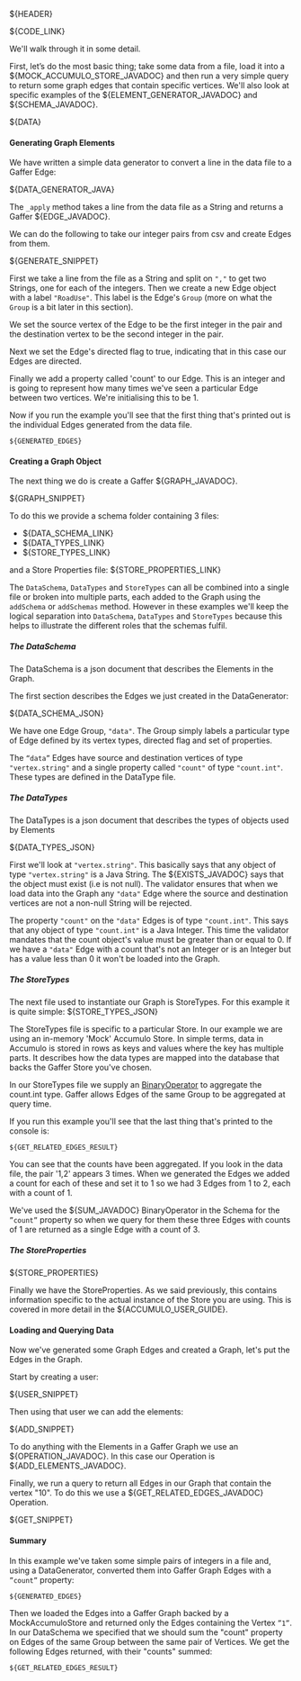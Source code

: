 ${HEADER}

${CODE_LINK}

We'll walk through it in some detail.

First, let’s do the most basic thing; take some data from a file, load it into a ${MOCK_ACCUMULO_STORE_JAVADOC} and then run a very simple query to return some graph edges that contain specific vertices. We'll also look at specific examples of the ${ELEMENT_GENERATOR_JAVADOC} and ${SCHEMA_JAVADOC}.

${DATA}

#### Generating Graph Elements

We have written a simple data generator to convert a line in the data file to a Gaffer Edge:

${DATA_GENERATOR_JAVA}

The `_apply` method takes a line from the data file as a String and returns a Gaffer ${EDGE_JAVADOC}.

We can do the following to take our integer pairs from csv and create Edges from them.

${GENERATE_SNIPPET}

First we take a line from the file as a String and split on `","` to get two Strings, one for each of the integers.
Then we create a new Edge object with a label `"RoadUse"`. This label is the Edge's `Group` (more on what the `Group` is a bit later in this section).

We set the source vertex of the Edge to be the first integer in the pair and the destination vertex to be the second integer in the pair.

Next we set the Edge's directed flag to true, indicating that in this case our Edges are directed.

Finally we add a property called 'count' to our Edge. This is an integer and is going to represent how many times we've seen a particular Edge between two vertices. We're initialising this to be 1.

Now if you run the example you'll see that the first thing that's printed out is the individual Edges generated from the data file.

```
${GENERATED_EDGES}
```

#### Creating a Graph Object

The next thing we do is create a Gaffer ${GRAPH_JAVADOC}.

${GRAPH_SNIPPET}

To do this we provide a schema folder containing 3 files:

- ${DATA_SCHEMA_LINK}
- ${DATA_TYPES_LINK}
- ${STORE_TYPES_LINK}

and a Store Properties file: ${STORE_PROPERTIES_LINK}

The `DataSchema`, `DataTypes` and `StoreTypes` can all be combined into a single file or broken into multiple parts, each added to the Graph using the `addSchema` or `addSchemas` method. However in these examples we'll keep the logical separation into `DataSchema`, `DataTypes` and `StoreTypes` because this helps to illustrate the different roles that the schemas fulfil.

##### The DataSchema

The DataSchema is a json document that describes the Elements in the Graph.

The first section describes the Edges we just created in the DataGenerator:

${DATA_SCHEMA_JSON}

We have one Edge Group, `"data"`. The Group simply labels a particular type of Edge defined by its vertex types, directed flag and set of properties.

The `“data”` Edges have source and destination vertices of type `"vertex.string"` and a single property called `"count"` of type `"count.int"`. These types are defined in the DataType file.

##### The DataTypes

The DataTypes is a json document that describes the types of objects used by Elements

${DATA_TYPES_JSON}

First we'll look at `"vertex.string"`. This basically says that any object of type `"vertex.string"` is a Java String. The ${EXISTS_JAVADOC} says that the object must exist (i.e is not null). The validator ensures that when we load data into the Graph any `"data"` Edge where the source and destination vertices are not a non-null String will be rejected.

The property `"count"` on the `"data"` Edges is of type `"count.int"`. This says that any object of type `"count.int"` is a Java Integer. This time the validator mandates that the count object's value must be greater than or equal to 0. If we have a `"data"` Edge with a count that's not an Integer or is an Integer but has a value less than 0 it won't be loaded into the Graph.

##### The StoreTypes

The next file used to instantiate our Graph is StoreTypes. For this example it is quite simple:
${STORE_TYPES_JSON}

The StoreTypes file is specific to a particular Store. In our example we are using an in-memory 'Mock' Accumulo Store. In simple terms, data in Accumulo is stored in rows as keys and values where the key has multiple parts.
It describes how the data types are mapped into the database that backs the Gaffer Store you've chosen.

In our StoreTypes file we supply an [BinaryOperator](https://docs.oracle.com/javase/8/docs/api/java/util/predicate/BinaryOperator.html) to aggregate the count.int type. Gaffer allows Edges of the same Group to be aggregated at query time.

If you run this example you'll see that the last thing that's printed to the console is:

```
${GET_RELATED_EDGES_RESULT}
```

You can see that the counts have been aggregated. If you look in the data file, the pair '1,2' appears 3 times. When we generated the Edges we added a count for each of these and set it to 1 so we had 3 Edges from 1 to 2, each with a count of 1.

We've used the ${SUM_JAVADOC} BinaryOperator in the Schema for the `”count”` property so when we query for them these three Edges with counts of 1 are returned as a single Edge with a count of 3.

##### The StoreProperties

${STORE_PROPERTIES}

Finally we have the StoreProperties. As we said previously, this contains information specific to the actual instance of the Store you are using. This is covered in more detail in the ${ACCUMULO_USER_GUIDE}.

#### Loading and Querying Data

Now we've generated some Graph Edges and created a Graph, let's put the Edges in the Graph.

Start by creating a user:

${USER_SNIPPET}

Then using that user we can add the elements:

${ADD_SNIPPET}

To do anything with the Elements in a Gaffer Graph we use an ${OPERATION_JAVADOC}. In this case our Operation is ${ADD_ELEMENTS_JAVADOC}.

Finally, we run a query to return all Edges in our Graph that contain the vertex "10". To do this we use a ${GET_RELATED_EDGES_JAVADOC} Operation.

${GET_SNIPPET}

#### Summary

In this example we've taken some simple pairs of integers in a file and, using a DataGenerator, converted them into Gaffer Graph Edges with a `”count”` property:

```
${GENERATED_EDGES}
```

Then we loaded the Edges into a Gaffer Graph backed by a MockAccumuloStore and returned only the Edges containing the Vertex `”1”`. In our DataSchema we specified that we should sum the "count" property on Edges of the same Group between the same pair of Vertices. We get the following Edges returned, with their "counts" summed:

```
${GET_RELATED_EDGES_RESULT}
```